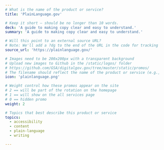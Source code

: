 ```yaml
---
# What is the name of the product or service?
title: 'PlainLanguage.gov'

# Keep it short — should be no longer than 10 words.
deck: 'A guide to making copy clear and easy to understand.'
summary: 'A guide to making copy clear and easy to understand.'

# Will this point to an external source URL?
# Note: We'll add a ?dg to the end of the URL in the code for tracking purposes
source_url: 'https://plainlanguage.gov/'

# Images need to be 200x200px with a transparent background
# Upload new images to Github in the /static/logos/ folder
# https://github.com/GSA/digitalgov.gov/tree/master/static/promos/
# The filename should reflect the name of the product or service (e.g., challenge-gov.png)
icon: 'plainlanguage.png'

# Weight control how these promos appear on the site
# 2 == will be part of the rotation on the homepage
# 1 == will show on the all services page
# 0 == hidden promo
weight: 2

# Topics that best describe this product or service
topics:
  - accessibility
  - content
  - plain-language
  - writing

---
```

